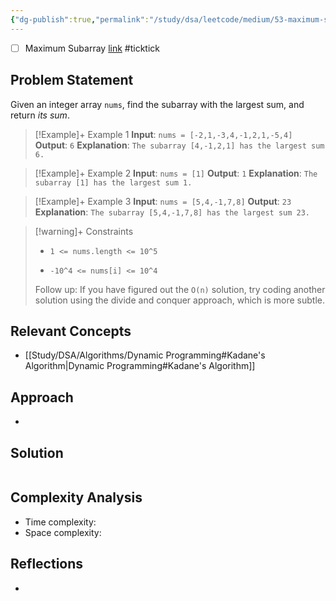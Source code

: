 ```yaml
---
{"dg-publish":true,"permalink":"/study/dsa/leetcode/medium/53-maximum-subarray/","tags":["leetcode/array","leetcode/divide-and-conquer","leetcode/dynamic-programming","programming/practice"]}
---
```



- [ ] Maximum Subarray  [link](https://ticktick.com/webapp/#p/674f4562ebbe1a00000002b9/tasks/675075c07c6cbc102068019d) #ticktick  

## Problem Statement
Given an integer array `nums`, find the <span data-keyword="subarray-nonempty">subarray</span> with the largest sum, and return *its sum*.

 

>[!Example]+ Example 1
>**Input**: `nums = [-2,1,-3,4,-1,2,1,-5,4]`
>**Output**: `6`
>**Explanation**: `The subarray [4,-1,2,1] has the largest sum 6.
>`

>[!Example]+ Example 2
>**Input**: `nums = [1]`
>**Output**: `1`
>**Explanation**: `The subarray [1] has the largest sum 1.
>`

>[!Example]+ Example 3
>**Input**: `nums = [5,4,-1,7,8]`
>**Output**: `23`
>**Explanation**: `The subarray [5,4,-1,7,8] has the largest sum 23.
>`

>[!warning]+ Constraints
>- `1 <= nums.length <= 10^5`
>
>- `-10^4 <= nums[i] <= 10^4`
>
>
>
>
>
>
>
>
>Follow up: If you have figured out the `O(n)` solution, try coding another solution using the divide and conquer approach, which is more subtle.

## Relevant Concepts
- [[Study/DSA/Algorithms/Dynamic Programming#Kadane's Algorithm\|Dynamic Programming#Kadane's Algorithm]]

## Approach
- 
## Solution
```Java

```

## Complexity Analysis
- Time complexity: 
- Space complexity: 

## Reflections
- 